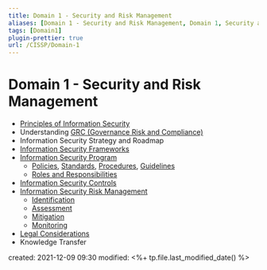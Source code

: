 ```yaml
---
title: Domain 1 - Security and Risk Management
aliases: [Domain 1 - Security and Risk Management, Domain 1, Security and Risk Management]
tags: [Domain1]
plugin-prettier: true
url: /CISSP/Domain-1
---
```


# Domain 1 - Security and Risk Management

- [Principles of Information Security](notes/CISSP/Domain%201/Principles%20of%20Information%20Security)
- Understanding [GRC (Governance Risk and Compliance)](notes/CISSP/Domain%201/GRC%20(Governance%20Risk%20and%20Compliance))
- Information Security Strategy and Roadmap
- [Information Security Frameworks](notes/CISSP/Domain%201/Information%20Security%20Frameworks)
- [Information Security Program](notes/CISSP/Domain%201/Information%20Security%20Program/__Information%20Security%20Program__)
    - [Policies](notes/CISSP/Domain%201/Information%20Security%20Program/Policies/__Policies__), [Standards](notes/CISSP/Domain%201/Information%20Security%20Program/Standards), [Procedures](notes/CISSP/Domain%201/Information%20Security%20Program/Procedures), [Guidelines](notes/CISSP/Domain%201/Information%20Security%20Program/Guidelines)
    - [Roles and Responsibilities](notes/CISSP/Domain%201/Information%20Security%20Program/Roles%20and%20Responsibilities/__Roles%20and%20Responsibilities____)
- [Information Security Controls](notes/CISSP/Domain%201/Information%20Security%20Controls)
- [Information Security Risk Management](notes/CISSP/Domain%201/Information%20Security%20Risk%20Management/__Information%20Security%20Risk%20Management__)
    - [Identification](notes/CISSP/Domain%201/Information%20Security%20Risk%20Management/Lifecycle%20Steps/Identification)
    - [Assessment](notes/CISSP/Domain%201/Information%20Security%20Risk%20Management/Lifecycle%20Steps/Assessment)
    - [Mitigation](notes/CISSP/Domain%201/Information%20Security%20Risk%20Management/Lifecycle%20Steps/Mitigation)
    - [Monitoring](notes/CISSP/Domain%201/Information%20Security%20Risk%20Management/Lifecycle%20Steps/Monitoring%20and%20Reporting)
- [Legal Considerations](notes/CISSP/Domain%201/Legal%20Considerations)
- Knowledge Transfer

created: 2021-12-09 09:30
modified: <%+ tp.file.last_modified_date() %>
